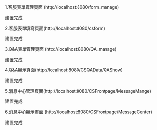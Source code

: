 1.客服表單管理頁面 (http://localhost:8080/form_manage)

建置完成

2.客服表單填寫頁面(http://localhost:8080/csform)

建置完成

3.Q&A表單管理頁面 (http://localhost:8080/QA_manage)

建置完成

4.Q&A顯示頁面(http://localhost:8080/CSQAData/QAShow)

建置完成

5.消息中心管理頁面(http://localhost:8080/CSFrontpage/MessageMange)

建置完成

6.消息中心顯示畫面 (http://localhost:8080/CSFrontpage/MessageCenter)

建置完成
